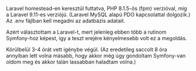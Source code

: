 Laravel homestead-en keresztül futtatva, PHP 8.1.5-ös (fpm) verzióval, míg a Laravel 9.11-es verziójú. (Laravel MySQL alapú PDO kapcsolattal dolgozik.)
Az .env fájlban kell megadni az adatbázis adatait.

Azért választottam a Laravel-t, mert jelenleg ebben több a rutinom Symfony-hoz képest, így a teszt erejére kényelmesebb volt ez a megoldás.

Körülbelül 3-4 órát vett igénybe végül.
(Az eredetileg saccolt 8 óra annyiban lett volna másabb, hogy akkor még úgy gondoltam Symfony-van oldom meg és akkor talán lassabban haladtam volna.)